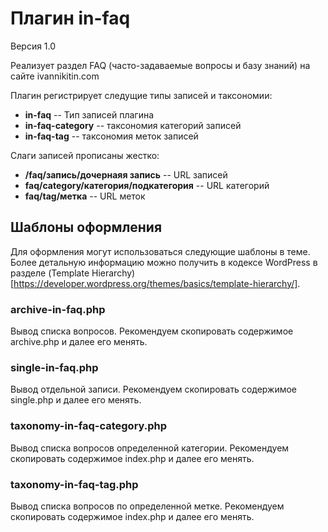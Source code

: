 # Плагин in-faq
Версия 1.0

Реализует раздел FAQ (часто-задаваемые вопросы и базу знаний) на сайте ivannikitin.com

Плагин регистрирует следущие типы записей и таксономии:
* **in-faq** -- Тип записей плагина
* **in-faq-category** -- таксономия категорий записей
* **in-faq-tag** -- таксономия меток записей

Слаги записей прописаны жестко:
* **/faq/запись/дочернаяя запись** -- URL записей
* **faq/category/категория/подкатегория** -- URL категорий
* **faq/tag/метка** -- URL меток

## Шаблоны оформления
Для оформления могут использоваться следующие шаблоны в теме.
Более детальную информацию можно получить в кодексе WordPress в разделе (Template Hierarchy)[https://developer.wordpress.org/themes/basics/template-hierarchy/].

### archive-in-faq.php
Вывод списка вопросов. Рекомендуем скопировать содержимое archive.php и далее его менять.

### single-in-faq.php
Вывод отдельной записи. Рекомендуем скопировать содержимое single.php и далее его менять.

### taxonomy-in-faq-category.php
Вывод списка вопросов определенной категории. Рекомендуем скопировать содержимое index.php и далее его менять.

### taxonomy-in-faq-tag.php
Вывод списка вопросов по определенной метке. Рекомендуем скопировать содержимое index.php и далее его менять.